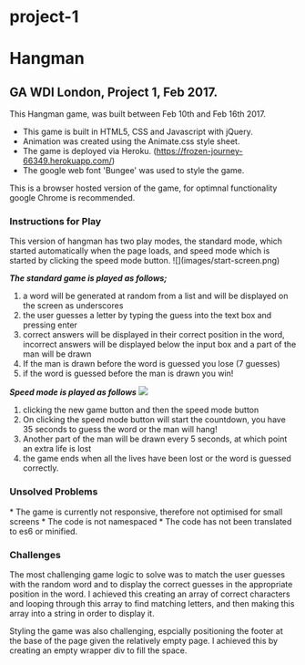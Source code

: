 # project-1

<h1> Hangman </h1>
<h2> GA WDI London, Project 1, Feb 2017.</h2>

This Hangman game, was built between Feb 10th and Feb 16th 2017.

* This game is built in HTML5, CSS and Javascript with jQuery. 
* Animation was created using the Animate.css style sheet.
* The game is deployed via Heroku. (https://frozen-journey-66349.herokuapp.com/)
* The google web font 'Bungee' was used to style the game.

This is a browser hosted version of the game, for optimnal functionality google Chrome is recommended. 

<h3> Instructions for Play</h3>
This version of hangman has two play modes, the standard mode, which started automatically when the page loads, and speed mode which is started by clicking the speed mode button.
![](images/start-screen.png)

***The standard game is played as follows;***

1. a word will be generated at random from a list and will be displayed on the screen as underscores
2. the user guesses a letter by typing the guess into the text box and pressing enter
3. correct answers will be displayed in their correct position in the word, incorrect answers will be displayed below the input box and a part of the man will be drawn
4. If the man is drawn before the word is guessed you lose (7 guesses)
5. if the word is guessed before the man is drawn you win!

***Speed mode is played as follows***
![](images/speed-mode-game-play.png)

1. clicking the new game button and then the speed mode button
2. On clicking the speed mode button will start the countdown, you have 35 seconds to guess the word or the man will hang!
3. Another part of the man will be drawn every 5 seconds, at which point an extra life is lost
4. the game ends when all the lives have been lost or the word is guessed correctly.

 

<h3>Unsolved Problems </h3> 
* The game is currently not responsive, therefore not optimised for small screens
* The code is not namespaced
* The code has not been translated to es6 or minified.

<h3>Challenges </h3> 
The most challenging game logic to solve was to match the user guesses with the random word and to display the correct guesses in the appropriate position in the word. I achieved this creating an array of correct characters and looping through this array to find matching letters, and then making this array into a string in order to display it. 

Styling the game was also challenging, espcially positioning the footer at the base of the page given the relatively empty page. I achieved this by creating an empty wrapper div to fill the space. 



